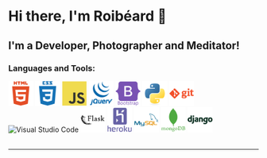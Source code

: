 # Hi there, I'm Roibéard 👋 

## I'm a Developer, Photographer and Meditator!

### Languages and Tools:

<img src="https://github.com/devicons/devicon/blob/master/icons/html5/html5-plain-wordmark.svg" alt="HTML logo" width="50px" height="50px"> 
<img src="https://github.com/devicons/devicon/blob/master/icons/css3/css3-plain-wordmark.svg" alt="CSS logo" width="50px" height="50px"> 
<img src="https://github.com/devicons/devicon/blob/master/icons/javascript/javascript-original.svg" alt="JavaScript logo" width="50px" height="50px"> 
<img src="https://github.com/devicons/devicon/blob/master/icons/jquery/jquery-plain-wordmark.svg" alt="jQuery logo" width="50px" height="50px"> 
<img src="https://github.com/devicons/devicon/blob/master/icons/bootstrap/bootstrap-plain-wordmark.svg" alt="Bootstrap logo" height="50px" width="50px"> 
<img src="https://github.com/devicons/devicon/blob/master/icons/python/python-original.svg" alt="Python logo" width="50px" height="50px"> 
<img src="https://github.com/devicons/devicon/blob/master/icons/git/git-plain-wordmark.svg" alt="Git logo" width="50px" height="50px"> 
<img src="https://cdn.jsdelivr.net/gh/devicons/devicon/icons/vscode/vscode-original.svg" alt="Visual Studio Code" width="50px" height="50px">
<img src="https://github.com/devicons/devicon/blob/master/icons/flask/flask-original-wordmark.svg" alt="Flask logo" width="50px" height="50px"> 
<img src="https://github.com/devicons/devicon/blob/master/icons/heroku/heroku-plain-wordmark.svg" alt="Heroku logo" width="50px" height="50px"> 
<img src="https://github.com/devicons/devicon/blob/master/icons/mysql/mysql-original-wordmark.svg" alt="mySQL logo" height="50px" width="50px"> 
<img src="https://github.com/devicons/devicon/blob/master/icons/mongodb/mongodb-plain-wordmark.svg" alt="MongoDB logo" width="50px" height="50px">
<img src="https://github.com/devicons/devicon/blob/master/icons/django/django-plain-wordmark.svg" alt="Django logo" width="50px" height="50px">


<br />
<br />

---

[website]: https://roibeard-ruadhan.github.io/Roibeard-Ruadhan-Photography/
[twitter]: https://twitter.com
[instagram]: https://instagram.com/
[linkedin]: https://linkedin.com/
